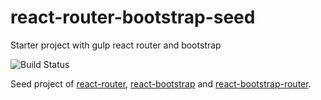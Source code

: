 # react-router-bootstrap-seed
Starter project with gulp react router and bootstrap

![Build Status](https://api.travis-ci.org/okigan/react-router-bootstrap-seed.svg)


Seed project of [react-router](https://github.com/rackt/react-router), 
[react-bootstrap](https://github.com/react-bootstrap/react-bootstrap) and 
[react-bootstrap-router](https://github.com/react-bootstrap/react-bootstrap-router).
